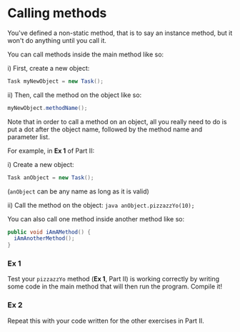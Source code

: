 Calling methods
===

You've defined a non-static method, that is to say an instance method, but it won't do anything until you call it.

You can call methods inside the main method like so:

i) First, create a new object:

```java
Task myNewObject = new Task();
```

ii)	Then, call the method on the object like so:

```java
myNewObject.methodName();
```

Note that in order to call a method on an object, all you really need to do is put a dot after the object name, followed by the method name and parameter list. 

For example, in **Ex 1** of Part II:

i) Create a new object: 
```java 
Task anObject = new Task();
``` 
(`anObject` can be any name as long as it is valid)

ii) Call the method on the object: ```java anObject.pizzazzYo(10);```

You can also call one method inside another method like so:

```java
public void iAmAMethod() {
  iAmAnotherMethod();
}
```

### Ex 1
Test your `pizzazzYo` method (**Ex 1**, Part II) is working correctly by writing some code in the main method that will then run the program. Compile it!

### Ex 2
Repeat this with your code written for the other exercises in Part II.
